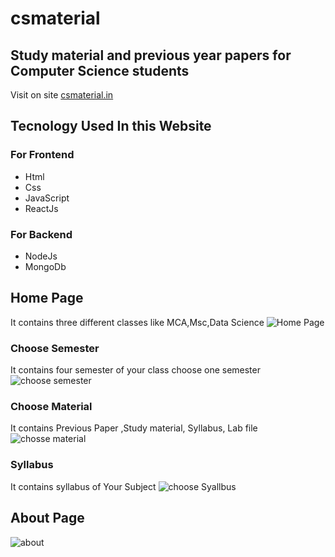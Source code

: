 # csmaterial  

## Study material and previous year papers for Computer Science students    
Visit on site [csmaterial.in](https://www.csmaterial.in/)
## Tecnology Used In this Website
### For Frontend            
- Html 
- Css 
- JavaScript 
- ReactJs
 ### For Backend     
 - NodeJs                           
 - MongoDb 
## Home Page 
It contains three different classes like MCA,Msc,Data Science 
![Home Page](https://github.com/harinder007/csmaterial/assets/96901742/81812747-d84a-4963-9df2-3be036da5d71)

### Choose Semester
It contains four semester of your class choose one semester
![choose semester](https://github.com/harinder007/csmaterial/assets/96901742/d6b30b08-f5b1-4985-a753-dcdc958dfca1)
### Choose Material
It contains Previous Paper ,Study material, Syllabus, Lab file
![chosse material](https://github.com/harinder007/csmaterial/assets/96901742/dd900fbb-5ef5-49e1-ae59-3a5f24d1767e)
### Syllabus
It contains syllabus of Your Subject
![choose Syallbus](https://github.com/harinder007/csmaterial/assets/96901742/6254bd86-fdd9-49b8-a9f7-c7d3cf9f84dc)
## About Page 
![about](https://github.com/harinder007/csmaterial/assets/96901742/2e0aa5d6-bceb-4312-b18d-49fea0314bef)

